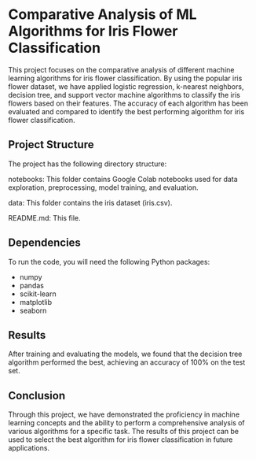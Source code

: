 # Comparative Analysis of ML Algorithms for Iris Flower Classification

This project focuses on the comparative analysis of different machine learning algorithms for iris flower classification. By using the popular iris flower dataset, we have applied logistic regression, k-nearest neighbors, decision tree, and support vector machine algorithms to classify the iris flowers based on their features. The accuracy of each algorithm has been evaluated and compared to identify the best performing algorithm for iris flower classification.

## Project Structure

The project has the following directory structure:

notebooks: This folder contains Google Colab notebooks used for data exploration, preprocessing, model training, and evaluation.

data: This folder contains the iris dataset (iris.csv).

README.md: This file.

## Dependencies
To run the code, you will need the following Python packages:

- numpy
- pandas
- scikit-learn
- matplotlib
- seaborn

## Results
After training and evaluating the models, we found that the decision tree algorithm performed the best, achieving an accuracy of 100% on the test set. 

## Conclusion
Through this project, we have demonstrated the proficiency in machine learning concepts and the ability to perform a comprehensive analysis of various algorithms for a specific task. The results of this project can be used to select the best algorithm for iris flower classification in future applications.
